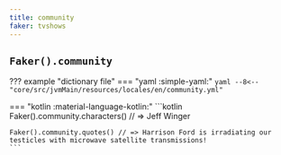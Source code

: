```yaml
---
title: community
faker: tvshows
---
```


## `Faker().community`

??? example "dictionary file"
    === "yaml :simple-yaml:"
        ```yaml
        --8<-- "core/src/jvmMain/resources/locales/en/community.yml"
        ```

=== "kotlin :material-language-kotlin:"
    ```kotlin
    Faker().community.characters() // => Jeff Winger

    Faker().community.quotes() // => Harrison Ford is irradiating our testicles with microwave satellite transmissions!
    ```

